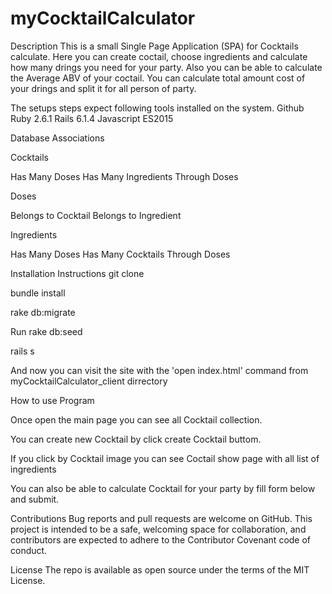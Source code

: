 # myCocktailCalculator
Description
This is a small Single Page Application (SPA) for Cocktails calculate. Here you can create coctail, choose ingredients and calculate how many drings you need for your party. Also you can be able to calculate the Average ABV of your coctail. You can calculate total amount cost of your drings and split it for all person of party.

The setups steps expect following tools installed on the system.
Github
Ruby 2.6.1
Rails 6.1.4
Javascript ES2015

Database Associations

Cocktails 

Has Many Doses 
Has Many Ingredients Through Doses

Doses

Belongs to Cocktail
Belongs to Ingredient

Ingredients

Has Many Doses
Has Many Cocktails Through Doses


Installation Instructions
git clone

bundle install

rake db:migrate

Run rake db:seed

rails s

And now you can visit the site with the 'open index.html' command from myCocktailCalculator_client dirrectory

How to use Program

Once open the main page you can see all Cocktail collection.

You can create new Cocktail by click create Cocktail buttom.

If you click by Cocktail image you can see Coctail show page with all list of ingredients

You can also be able to calculate Cocktail for your party by fill form below and submit.

Contributions
Bug reports and pull requests are welcome on GitHub. This project is intended to be a safe, welcoming space for collaboration, and contributors are expected to adhere to the Contributor Covenant code of conduct.

License
The repo is available as open source under the terms of the MIT License.
